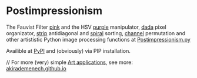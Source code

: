 # Postimpressionism
The Fauvist Filter [pink](https://github.com/AkiraDemenech/Postimpressionism/blob/master/postimpressionism/Postimpressionism.py#L152) and the HSV [purple](https://github.com/AkiraDemenech/Postimpressionism/blob/master/postimpressionism/Postimpressionism.py#L132) manipulator,
[dada](https://github.com/AkiraDemenech/Postimpressionism/blob/master/postimpressionism/Postimpressionism.py#119) pixel organizator, [strip](https://github.com/AkiraDemenech/Postimpressionism/blob/master/postimpressionism/Postimpressionism.py#L224) antidiagonal and [spiral](https://github.com/AkiraDemenech/Postimpressionism/blob/master/postimpressionism/Postimpressionism.py#L263) sorting, [channel](https://github.com/AkiraDemenech/Postimpressionism/blob/master/postimpressionism/Postimpressionism.py#L11) permutation
and other artististic Python image processing functions
at [Postimpressionism.py](https://github.com/AkiraDemenech/Postimpressionism/blob/master/postimpressionism/Postimpressionism.py)

Availible at [PyPI](https://pypi.org/project/postimpressionism/) and (obviously) via PIP installation. 

//    For more (very) simple [Art applications](https://akirademenech.github.io/artec/techart.html), see more:
[akirademenech.github.io](https://akirademenech.github.io/index.html)
